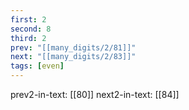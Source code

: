 ```yaml
---
first: 2
second: 8
third: 2
prev: "[[many_digits/2/81]]"
next: "[[many_digits/2/83]]"
tags: [even]
---
```

prev2-in-text: [[80]]
next2-in-text: [[84]]
